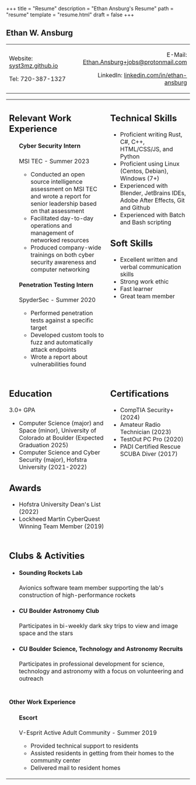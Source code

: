 +++
title = "Resume"
description = "Ethan Ansburg's Resume"
path = "resume"
template = "resume.html"
draft = false
+++
<h2>Ethan W. Ansburg</h2>
    <table>
        <tr>
            <td style="width: 50%;">
                <p>Website: <a href="https://syst3mz.github.io/">syst3mz.github.io</a></p>
                <p>Tel: 720-387-1327</p>
            </td>
            <td style="text-align: right">
                <p>E-Mail: <a href="mailto:ethan.ansburg+jobs@protonmail.com">Ethan.Ansburg+jobs@protonmail.com</a></p>
                <p>LinkedIn: <a href="https://www.linkedin.com/in/ethan-ansburg">linkedin.com/in/ethan-ansburg</a></p> 
            </td>
        <tr>
    </table>
<table>
<tr>
        <td style="vertical-align: top">
            <h2>Relevant Work Experience</h2>
            <ul>
                <li style="list-style-type: none;">
                    <h4><b>Cyber Security Intern</b></h4>
                    <p>MSI TEC - Summer 2023</p>
                    <ul style="padding-left: 2em">
                        <li>Conducted an open source intelligence assessment on MSI TEC and wrote a report for senior leadership based on that assessment</li>
                        <li>Facilitated day-to-day operations and management of networked resources</li>
                        <li>Produced company-wide trainings on both cyber security awareness and computer networking</li>
                    </ul>
                </li>
                <li style="list-style-type: none;">
                    <h4><b>Penetration Testing Intern</b></h4>
                    <p>SpyderSec - Summer 2020</p>
                    <ul style="padding-left: 2em">
                        <li>Performed penetration tests against a specific target</li>
                        <li>Developed custom tools to fuzz and automatically attack endpoints</li>
                        <li>Wrote a report about vulnerabilities found</li>
                    </ul>
                </li>
            </ul>    
        </td>
        <td style="vertical-align: top">
            <h2>Technical Skills</h2>
            <ul>
                <li>Proficient writing Rust, C#, C++, HTML/CSS/JS, and Python</li>
                <li>Proficient using Linux (Centos, Debian), Windows (7+)</li>
                <li>Experienced with Blender, JetBrains IDEs, Adobe After Effects, Git and Github</li>
                <li>Experienced with Batch and Bash scripting</li>
            </ul>
            <h2>Soft Skills</h2>
            <ul>
                <li>Excellent written and verbal communication skills</li>
                <li>Strong work ethic</li>
                <li>Fast learner</li>
                <li>Great team member</li>
            </ul>
        </td>
    </tr>
    <tr>
        <td>
        <h2>Education</h2>
            <p>3.0+ GPA</p>
            <ul>
                <li>Computer Science (major) and Space (minor), University of Colorado at Boulder (Expected Graduation 2025)</li>
                <li>Computer Science and Cyber Security (major), Hofstra University (2021-2022)</li>
            </ul>
             <h2>Awards</h2>
                <ul>
                    <li>Hofstra University Dean's List (2022)</li>
                    <li>Lockheed Martin CyberQuest Winning Team Member (2019)</li>
                </ul>
        </td>
        <td style="vertical-align: top;">
            <div>
                <h2>Certifications</h2>
                <ul>
                    <li> CompTIA Security+ (2024)</li>
                    <li>Amateur Radio Technician (2023)</li>
                    <li>TestOut PC Pro (2020)</li>
                    <li>PADI Certified Rescue SCUBA Diver (2017)</li>
                </ul>
            </div>
        </td>
    </tr>
    <tr>
        <td colspan="3" style="vertical-align: top;">
            <h2>Clubs & Activities</h2>
            <ul>
                <li><h4>Sounding Rockets Lab</h4>
                    <p>Avionics software team member supporting the lab's construction of high-performance rockets</p>
                </li>
                <li><h4>CU Boulder Astronomy Club</h4>
                    <p>Participates in bi-weekly dark sky trips to view and image space and the stars<p>
                </li>
                <li><h4>CU Boulder <b>S</b>cience, <b>T</b>echnology and <b>A</b>stronomy <b>R</b>ecruits</h4>
                    <p>Participates in professional development for science, technology and astronomy with a focus on volunteering and outreach</p>
                </li>
            </ul>
        </td>
    </tr>
    <tr>
        <td colspan="3">
            <h4>Other Work Experience</h4>
            <ul>
                <li style="list-style-type: none;">
                    <h4><b>Escort</b></h4>
                    <p>V-Esprit Active Adult Community - Summer 2019<p>
                    <ul style="padding-left: 2em">
                        <li>Provided technical support to residents</li>
                        <li>Assisted residents in getting from their homes to the community center</li>
                        <li>Delivered mail to resident homes</li>
                    </ul>
                </li>
            </ul>
        </td>
    </tr>
</table>
<style>
    @media print{
        .no-print{
            display:none;
        }
    }
</style>
<div class="no-print"><div data-iframe-width="150" data-iframe-height="270" data-share-badge-id="96cae0a9-f12e-424e-9ca6-d2d0337f4a55" data-share-badge-host="https://www.credly.com"></div><script type="text/javascript" async src="//cdn.credly.com/assets/utilities/embed.js"></script></div>